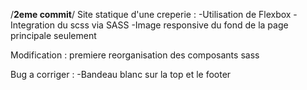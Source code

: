 /******2eme commit******/
Site statique d'une creperie :
 	-Utilisation de Flexbox
	-Integration du scss via SASS
 	-Image responsive du fond de la page principale seulement

Modification : premiere reorganisation des composants sass

Bug a corriger :
	-Bandeau  blanc sur la top et le footer
